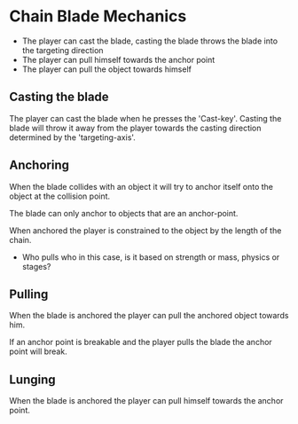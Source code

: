 # Chain Blade Mechanics

- The player can cast the blade, casting the blade throws the blade into the targeting direction
- The player can pull himself towards the anchor point
- The player can pull the object towards himself

## Casting the blade

The player can cast the blade when he presses the 'Cast-key'. Casting the blade will throw it away from the player towards the casting direction determined by the 'targeting-axis'. 

## Anchoring

When the blade collides with an object it will try to anchor itself onto the object at the collision point.

The blade can only anchor to objects that are an anchor-point.

When anchored the player is constrained to the object by the length of the chain.
+ Who pulls who in this case, is it based on strength or mass, physics or stages?

## Pulling

When the blade is anchored the player can pull the anchored object towards him.

If an anchor point is breakable and the player pulls the blade the anchor point will break.

## Lunging

When the blade is anchored the player can pull himself towards the anchor point.